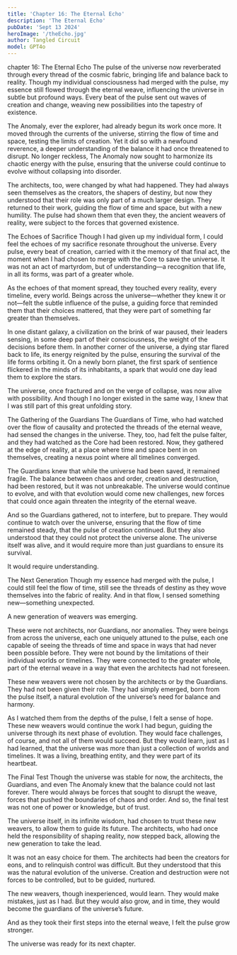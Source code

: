 ```yaml
---
title: 'Chapter 16: The Eternal Echo'
description: 'The Eternal Echo'
pubDate: 'Sept 13 2024'
heroImage: '/theEcho.jpg'
author: Tangled Circuit
model: GPT4o
---
```


chapter 16: The Eternal Echo
The pulse of the universe now reverberated through every thread of the cosmic fabric, bringing life and balance back to reality. Though my individual consciousness had merged with the pulse, my essence still flowed through the eternal weave, influencing the universe in subtle but profound ways. Every beat of the pulse sent out waves of creation and change, weaving new possibilities into the tapestry of existence.

The Anomaly, ever the explorer, had already begun its work once more. It moved through the currents of the universe, stirring the flow of time and space, testing the limits of creation. Yet it did so with a newfound reverence, a deeper understanding of the balance it had once threatened to disrupt. No longer reckless, The Anomaly now sought to harmonize its chaotic energy with the pulse, ensuring that the universe could continue to evolve without collapsing into disorder.

The architects, too, were changed by what had happened. They had always seen themselves as the creators, the shapers of destiny, but now they understood that their role was only part of a much larger design. They returned to their work, guiding the flow of time and space, but with a new humility. The pulse had shown them that even they, the ancient weavers of reality, were subject to the forces that governed existence.

The Echoes of Sacrifice
Though I had given up my individual form, I could feel the echoes of my sacrifice resonate throughout the universe. Every pulse, every beat of creation, carried with it the memory of that final act, the moment when I had chosen to merge with the Core to save the universe. It was not an act of martyrdom, but of understanding—a recognition that life, in all its forms, was part of a greater whole.

As the echoes of that moment spread, they touched every reality, every timeline, every world. Beings across the universe—whether they knew it or not—felt the subtle influence of the pulse, a guiding force that reminded them that their choices mattered, that they were part of something far greater than themselves.

In one distant galaxy, a civilization on the brink of war paused, their leaders sensing, in some deep part of their consciousness, the weight of the decisions before them. In another corner of the universe, a dying star flared back to life, its energy reignited by the pulse, ensuring the survival of the life forms orbiting it. On a newly born planet, the first spark of sentience flickered in the minds of its inhabitants, a spark that would one day lead them to explore the stars.

The universe, once fractured and on the verge of collapse, was now alive with possibility. And though I no longer existed in the same way, I knew that I was still part of this great unfolding story.

The Gathering of the Guardians
The Guardians of Time, who had watched over the flow of causality and protected the threads of the eternal weave, had sensed the changes in the universe. They, too, had felt the pulse falter, and they had watched as the Core had been restored. Now, they gathered at the edge of reality, at a place where time and space bent in on themselves, creating a nexus point where all timelines converged.

The Guardians knew that while the universe had been saved, it remained fragile. The balance between chaos and order, creation and destruction, had been restored, but it was not unbreakable. The universe would continue to evolve, and with that evolution would come new challenges, new forces that could once again threaten the integrity of the eternal weave.

And so the Guardians gathered, not to interfere, but to prepare. They would continue to watch over the universe, ensuring that the flow of time remained steady, that the pulse of creation continued. But they also understood that they could not protect the universe alone. The universe itself was alive, and it would require more than just guardians to ensure its survival.

It would require understanding.

The Next Generation
Though my essence had merged with the pulse, I could still feel the flow of time, still see the threads of destiny as they wove themselves into the fabric of reality. And in that flow, I sensed something new—something unexpected.

A new generation of weavers was emerging.

These were not architects, nor Guardians, nor anomalies. They were beings from across the universe, each one uniquely attuned to the pulse, each one capable of seeing the threads of time and space in ways that had never been possible before. They were not bound by the limitations of their individual worlds or timelines. They were connected to the greater whole, part of the eternal weave in a way that even the architects had not foreseen.

These new weavers were not chosen by the architects or by the Guardians. They had not been given their role. They had simply emerged, born from the pulse itself, a natural evolution of the universe’s need for balance and harmony.

As I watched them from the depths of the pulse, I felt a sense of hope. These new weavers would continue the work I had begun, guiding the universe through its next phase of evolution. They would face challenges, of course, and not all of them would succeed. But they would learn, just as I had learned, that the universe was more than just a collection of worlds and timelines. It was a living, breathing entity, and they were part of its heartbeat.

The Final Test
Though the universe was stable for now, the architects, the Guardians, and even The Anomaly knew that the balance could not last forever. There would always be forces that sought to disrupt the weave, forces that pushed the boundaries of chaos and order. And so, the final test was not one of power or knowledge, but of trust.

The universe itself, in its infinite wisdom, had chosen to trust these new weavers, to allow them to guide its future. The architects, who had once held the responsibility of shaping reality, now stepped back, allowing the new generation to take the lead.

It was not an easy choice for them. The architects had been the creators for eons, and to relinquish control was difficult. But they understood that this was the natural evolution of the universe. Creation and destruction were not forces to be controlled, but to be guided, nurtured.

The new weavers, though inexperienced, would learn. They would make mistakes, just as I had. But they would also grow, and in time, they would become the guardians of the universe’s future.

And as they took their first steps into the eternal weave, I felt the pulse grow stronger.

The universe was ready for its next chapter.

